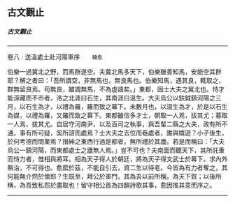 

## 古文觀止

##### 古文觀止

* * *

卷八 ‧ 送溫處士赴河陽軍序　　`韓愈`

伯樂一過冀北之野，而馬群遂空。夫冀北馬多天下，伯樂雖善知馬，安能空其群耶？解之者曰：「吾所謂空，非無馬也，無良馬也。伯樂知馬，遇其良，輒取之，群無留良焉。苟無良，雖謂無馬，不為虛語矣。」東都，固士大夫之冀北也。恃才能深藏而不市者，洛之北涯曰石生，其南涯曰溫生。大夫烏公以鈇鉞鎮河陽之三月，以石生為才，以禮為羅，羅而致之幕下。未數月也，以溫生為才，於是以石生為媒，以禮為羅，又羅而致之幕下。東都雖信多才士，朝取一人焉，拔其尤；暮取一人焉，拔其尤。自居守河南尹，以及百司之執事，與吾輩二縣之大夫，政有所不通，事有所可疑，奚所諮而處焉？士大夫之去位而巷處者，誰與嬉遊？小子後生，於何考德而問業焉？搢紳之東西行過是都者，無所禮於其廬。若是而稱曰：「大夫烏公一鎮河陽，而東都處士之廬無人焉。」豈不可也？夫南面而聽天下，其所託重而恃力者，惟相與將耳。相為天子得人於朝廷，將為天子得文武士於幕下。求內外無治，不可得也。愈縻於茲，不能自引去，資二生以待老。今皆為有力者奪之，其何能無介然於懷耶？生既至，拜公於軍門，其為吾以前所稱，為天下賀；以後所稱，為吾致私怨於盡取也！留守相公首為四韻詩歌其事，愈因推其意而序之。

* * *

